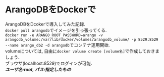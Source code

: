 # ArangoDBをDockerで
ArangoDBをDcokerで導入してみた記録.  
`docker pull arangodb`でイメージを引っ張ってくる.  
`docker run -e ARANGO_ROOT_PASSWORD=arango -v arangodb_volume:/var/lib/docker/volumes/arangodb_volume/ -p 8529:8529 --name arango_db2 -d arangodb`でコンテナ運用開始.  
volumeについては, 自由に`docker volume create [volume名]`で作成しておきましょう.  
ブラウザ(localhost:8529)でログインが可能.  
***ユーザ名:root, パス:指定したもの***
